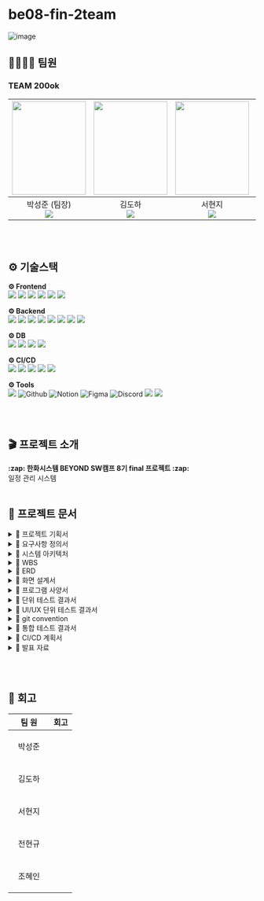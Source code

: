 # be08-fin-2team
![image]()

## 👨‍👩‍👧‍👦 팀원
### TEAM 200ok
|<img src="https://github.com/user-attachments/assets/80f306b6-c063-4384-a090-275ca2aae1d7" width="150" height="190"/>|<img src="https://github.com/user-attachments/assets/e6a1a5fa-50d0-4478-ab84-a9b9ce229044" width="150" height="190"/>|<img src="https://github.com/user-attachments/assets/253fa4f8-2e33-4613-bc46-e5da7ae2b139" width="150" height="190"/>|<img src="https://github.com/user-attachments/assets/62b7f197-2584-428f-8418-33bd90867093" width="150" height="190"/>|<img src="https://github.com/user-attachments/assets/9b7b3b12-158b-45b4-aaec-f3364e723ae8" width="150" height="190"/>|
|:-:|:-:|:-:|:-:|:-:|
|박성준 (팀장)<br><a href="https://github.com/sjpark-08"><img src="https://img.shields.io/badge/GitHub-181717?style=flat-square&logo=GitHub&logoColor=white"/></a>|김도하<br><a href="https://github.com/esueng"><img src="https://img.shields.io/badge/GitHub-181717?style=flat-square&logo=GitHub&logoColor=white"/></a>|서현지<br><a href=https://github.com/henhen7><img src="https://img.shields.io/badge/GitHub-181717?style=flat-square&logo=GitHub&logoColor=white"/></a>|전현규<br><a href="https://github.com/ideapple"><img src="https://img.shields.io/badge/GitHub-181717?style=flat-square&logo=GitHub&logoColor=white"/></a>|조혜인<br><a href="https://github.com/byHyen"><img src="https://img.shields.io/badge/GitHub-181717?style=flat-square&logo=GitHub&logoColor=white"/></a>|

<br><br>

## ⚙ 기술스택
<p><strong>⚙ Frontend <br></strong>
  <img src="https://img.shields.io/badge/html5-E34F26?style=for-the-badge&logo=html5&logoColor=white"> 
  <img src="https://img.shields.io/badge/css-1572B6?style=for-the-badge&logo=css3&logoColor=white"> 
  <img src="https://img.shields.io/badge/javascript-F7DF1E?style=for-the-badge&logo=javascript&logoColor=black"> 
  <img src="https://img.shields.io/badge/vue.js-4FC08D?style=for-the-badge&logo=vue.js&logoColor=white"> 
  <img src="https://img.shields.io/badge/bootstrap-7952B3?style=for-the-badge&logo=bootstrap&logoColor=white">
  <img src="https://img.shields.io/badge/pinia-F0B90B?style=for-the-badge&logo=&logoColor=white">
</p>

<p><strong>⚙ Backend <br></strong>
  <img src="https://img.shields.io/badge/java-007396?style=for-the-badge&logo=java&logoColor=white"> 
  <img src="https://img.shields.io/badge/gradle-02303A?style=for-the-badge&logo=gradle&logoColor=white"> 
  <img src="https://img.shields.io/badge/springboot-6DB33F?style=for-the-badge&logo=springboot&logoColor=white">
  <img src="https://img.shields.io/badge/springsecurity-6DB33F?style=for-the-badge&logo=springsecurity&logoColor=white">
  <img src="https://img.shields.io/badge/springdatajpa-6DB33F?style=for-the-badge&logo=&logoColor=white">
  <img src="https://img.shields.io/badge/querydsl-0769AD?style=for-the-badge&logo=&logoColor=white">
  <img src="https://img.shields.io/badge/apachekafka-231F20?style=for-the-badge&logo=apachekafka&logoColor=white">
  <img src="https://img.shields.io/badge/socketdotio-010101?style=for-the-badge&logo=socketdotio&logoColor=white">

</p>

<p><strong>⚙ DB <br></strong>
  <img src="https://img.shields.io/badge/mysql-4479A1?style=for-the-badge&logo=mysql&logoColor=white">
  <img src="https://img.shields.io/badge/redis-FF4438?style=for-the-badge&logo=redis&logoColor=white">
  <img src="https://img.shields.io/badge/mongodb-47A248?style=for-the-badge&logo=mongodb&logoColor=white">
  <img src="https://img.shields.io/badge/amazons3-569A31?style=for-the-badge&logo=amazons3&logoColor=white">
</p>

<p><strong>⚙ CI/CD <br></strong>
  <img src="https://img.shields.io/badge/ngrok-1F1E37.svg?style=for-the-badge&logo=ngrok&logoColor=white">
  <img src="https://img.shields.io/badge/nginx-%23009639.svg?style=for-the-badge&logo=nginx&logoColor=white">
  <img src="https://img.shields.io/badge/docker-%230db7ed.svg?style=for-the-badge&logo=docker&logoColor=white">
  <img src="https://img.shields.io/badge/jenkins-D24939.svg?style=for-the-badge&logo=jenkins&logoColor=white"> 
  <img src="https://img.shields.io/badge/kubernetes-326CE5?style=for-the-badge&logo=kubernetes&logoColor=white">
  
</p>

<p><strong>⚙ Tools <br></strong>
  <img src="https://img.shields.io/badge/git-F05032?style=for-the-badge&logo=git&logoColor=white">
  <img alt="Github" src="https://img.shields.io/badge/github-%23121011.svg?style=for-the-badge&logo=github&logoColor=white">
  <img alt="Notion" src="https://img.shields.io/badge/Notion-%23000000.svg?style=for-the-badge&logo=notion&logoColor=white">
  <img alt="Figma" src="https://img.shields.io/badge/figma-F24E1E?style=for-the-badge&logo=figma&logoColor=white"/>
  <img alt="Discord" src="https://img.shields.io/badge/Discord-%235865F2.svg?style=for-the-badge&logo=discord&logoColor=white">
  <img src="https://img.shields.io/badge/visualstudiocode-007ACC.svg?style=for-the-badge&logo=visualstudiocode&logoColor=white"> 
  <img src="https://img.shields.io/badge/intellijidea-000000.svg?style=for-the-badge&logo=intellijidea&logoColor=white"> 

</p>

<br><br>

<h2 align="left">🎬 프로젝트 소개</h2>
<b>:zap: 한화시스템 BEYOND SW캠프 8기 final 프로젝트 :zap:</b></br></div>
일정 관리 시스템
<br><br>

<h2 align="left">📁 프로젝트 문서 </h2>
<details>
  <summary>📑 프로젝트 기획서</summary>
    <ul>
      <li>
        <a href="https://docs.google.com/document/d/1QYzzU392lXxGFpqOtsZZRXI3J4UEJtxRVHURwr0FV6c/edit">프로젝트 기획서</a>
      </li>
    </ul>
</details>

<details>
  <summary>📑 요구사항 정의서</summary>
    <ul>
      <li>
        <a href="https://docs.google.com/spreadsheets/d/1I9NTIEf78iupBykQbElSe1u6AqR_ePbRZP8Z9JJtxlo/edit?gid=629016324#gid=629016324">요구사항 정의서</a>
      </li>
    </ul>
</details>

<details>
  <summary>📑 시스템 아키텍처</summary>
  
  ![fin_architecture_1st](https://github.com/user-attachments/assets/fa939cdd-d118-4b72-a3c1-1d11a31f58c6)
  
</details>

<details>
  <summary>📑 WBS</summary>
    <ul>
      <li>
        <a href="https://docs.google.com/spreadsheets/d/1I9NTIEf78iupBykQbElSe1u6AqR_ePbRZP8Z9JJtxlo/edit?gid=1683566461#gid=1683566461">wbs</a>
      </li>
    </ul>
</details>

<details>
  <summary>📑 ERD</summary>

  ![fin_ERD](https://github.com/user-attachments/assets/aab08108-3fe4-45a2-ad33-4f4a4893b432)
    <ul>
      <li>
        <a href="https://docs.google.com/spreadsheets/d/1I9NTIEf78iupBykQbElSe1u6AqR_ePbRZP8Z9JJtxlo/edit?gid=692233280#gid=692233280">테이블 명세서</a>
      </li>
    </ul>
</details>

<details>
  <summary>📑 화면 설계서</summary>
    <ul>
      <li>
        <a href="https://www.figma.com/design/tQDM0kHjSfGFNpiKAIvvnl/beyond_4th_rough?node-id=0-1&node-type=canvas&t=sCjcPOlidZRPCQHC-0">화면 설계서</a>
      </li>
    </ul>
</details>

<details>
  <summary>📑 프로그램 사양서</summary>
</details>

<details>
  <summary>📑 단위 테스트 결과서</summary>
    <ul>
      <li>
        <a href="https://docs.google.com/spreadsheets/d/1I9NTIEf78iupBykQbElSe1u6AqR_ePbRZP8Z9JJtxlo/edit?gid=1044602541#gid=1044602541">단위 테스트 명세서</a>
      </li>
    </ul> 
</details>

<details>
  <summary>📑 UI/UX 단위 테스트 결과서</summary>
        <ul>
      <li>
        <a href="https://docs.google.com/spreadsheets/d/1I9NTIEf78iupBykQbElSe1u6AqR_ePbRZP8Z9JJtxlo/edit?gid=1081403099#gid=1081403099">UI/UX 테스트 명세서</a>
      </li>
    </ul> 
</details>

<details>
  <summary>📑 git convention</summary>
    <ul>
      <li>
        <a href="https://github.com/beyond-sw-camp/be08-fin-2team/blob/main/.github/pull_request_template.md">git convention</a>
      </li>
    </ul>
</details>

<details>
  <summary>📑 통합 테스트 결과서</summary>
</details>

<details>
  <summary>📑 CI/CD 계획서</summary>
</details>

<details>
  <summary>📑 발표 자료</summary>
</details>

<br><br>

## 📝 회고
|&nbsp;&nbsp;&nbsp;&nbsp;팀&nbsp;원&nbsp;&nbsp;&nbsp;&nbsp;|회고|
|:----:|----|
|박성준|<br><br>&nbsp;|
|김도하|<br><br>&nbsp;|
|서현지|<br><br>&nbsp;|
|전현규|<br><br>&nbsp;|
|조혜인|<br><br>&nbsp;|

<br><br>
